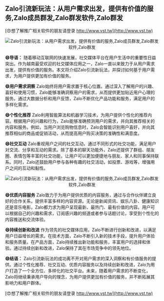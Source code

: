 ## **Zalo引流新玩法：从用户需求出发，提供有价值的服务,Zalo成员群发,Zalo群发软件,Zalo群发**

[😍想了解推广相关软件的朋友请登录 http://www.vst.tw](http://www.vst.tw)

 <center><img src="https://vst.tw/MP4/tuiguang/png/1.png" alt="Zalo引流新玩法：从用户需求出发，提供有价值的服务,Zalo成员群发,Zalo群发软件,Zalo群发"></center>

**😄导语：**
随着移动互联网的快速发展，社交媒体平台在用户生活中的重要性日益突出。作为越南最受欢迎的社交媒体应用之一，Zalo一直以来致力于从用户需求出发，提供有价值的服务。本文将介绍Zalo引流新玩法，并探讨如何基于用户需求，为用户提供更加有价值的服务。

**😄用户需求洞察**
Zalo始终将用户需求置于核心位置。通过深入了解用户的兴趣、喜好和使用习惯，Zalo能够准确洞察用户的需求，从而提供更加贴近用户心理的服务。通过大数据分析和用户反馈，Zalo不断优化产品功能和服务，满足用户的多样化需求。

**😄个性化推荐**
Zalo利用智能算法和机器学习技术，为用户提供个性化的推荐内容。根据用户的兴趣和行为，Zalo能够准确预测用户的需求，并向其推荐相关的内容和服务。例如，当用户浏览购物信息时，Zalo会智能识别用户喜好，并向其推荐相似的商品或促销活动，从而提高用户购买决策的准确性和满意度。

**😄社交互动**
Zalo重视用户之间的社交互动，通过不同形式的社交功能，满足用户对交流、分享和互动的需求。除了基本的聊天功能外，Zalo还提供了群组、朋友圈、表情包等丰富的社交功能，让用户可以更加便捷地与朋友、家人和同事保持联系。同时，Zalo还鼓励用户参与各种有趣的社交活动，如投票、游戏等，增强用户之间的互动和黏性。

 <center><img src="https://vst.tw/MP4/tuiguang/png/0.png" alt="Zalo引流新玩法：从用户需求出发，提供有价值的服务,Zalo成员群发,Zalo群发软件,Zalo群发"></center>

**😄优质内容服务**
Zalo致力于为用户提供优质的内容服务，通过与合作伙伴建立良好的合作关系，提供丰富多样的内容资源。无论是新闻资讯、娱乐八卦、健康知识还是音乐电影，Zalo都力求为用户呈现最新、最热门、最有价值的内容。用户可以根据自己的兴趣和需求，订阅感兴趣的频道或者参与话题讨论，享受到个性化的内容推送和交流体验。

**😄持续创新和改进**
作为领先的社交媒体应用，Zalo不断进行创新和改进，以满足用户日益增长的需求。在技术方面，Zalo不断引入新的技术手段，提升用户体验和服务质量。在产品方面，Zalo持续推出新功能和服务，丰富用户的选择和体验。通过持续创新和改进，Zalo保持了其在市场竞争中的领先地位。

**😄结语：**
Zalo引流新玩法的成功离不开对用户需求的深入洞察和有价值服务的提供。通过个性化推荐、社交互动、优质内容服务以及持续创新和改进，Zalo为用户打造了一个全方位、多样化的社交平台。未来，随着用户需求的不断变化，Zalo将继续秉承用户导向的理念，为用户提供更加有价值的服务，并不断拓展其影响力和用户群体。

[😍想了解推广相关软件的朋友请登录 http://www.vst.tw](http://www.vst.tw)



